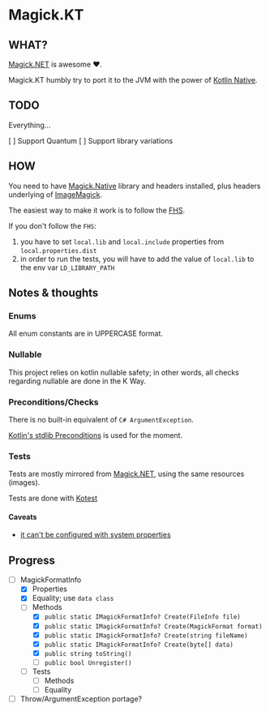 # Magick.KT

## WHAT?

[Magick.NET](https://github.com/dlemstra/Magick.NET) is awesome ❤️.

Magick.KT humbly try to port it to the JVM with the power of [Kotlin Native](https://kotlinlang.org/docs/native-c-interop.html).

## TODO

Everything...

[ ] Support Quantum
[ ] Support library variations

## HOW

You need to have [Magick.Native](https://github.com/dlemstra/Magick.Native) library and headers installed,
plus headers underlying of [ImageMagick](https://github.com/ImageMagick/ImageMagick).

The easiest way to make it work is to follow the [FHS](https://en.wikipedia.org/wiki/Filesystem_Hierarchy_Standard).

If you don't follow the `FHS`:

1. you have to set `local.lib` and `local.include` properties from `local.properties.dist`
2. in order to run the tests, you will have to add the value of `local.lib` to the env var `LD_LIBRARY_PATH`

## Notes & thoughts

### Enums

All enum constants are in UPPERCASE format.

### Nullable

This project relies on kotlin nullable safety; in other words, all checks regarding nullable are done in the K Way.

### Preconditions/Checks

There is no built-in equivalent of `C# ArgumentException`.

[Kotlin's stdlib Preconditions](https://github.com/JetBrains/kotlin/blob/v1.9.10/libraries/stdlib/src/kotlin/util/Preconditions.kt) is used for the moment.

### Tests

Tests are mostly mirrored from [Magick.NET](https://github.com/dlemstra/Magick.NET), using the same resources (images).

Tests are done with [Kotest](https://kotest.io)

#### Caveats

- [it can't be configured with system properties](https://github.com/kotest/kotest/blob/402597ca4bf581f10df2f3d062a2427e0de2d005/kotest-framework/kotest-framework-engine/src/commonMain/kotlin/io/kotest/engine/config/ConfigManager.kt#L37)

## Progress

- [ ] MagickFormatInfo
    - [x] Properties
    - [x] Equality; use `data class`
    - [ ] Methods
      - [x] `public static IMagickFormatInfo? Create(FileInfo file)`
      - [x] `public static IMagickFormatInfo? Create(MagickFormat format)`
      - [x] `public static IMagickFormatInfo? Create(string fileName)`
      - [x] `public static IMagickFormatInfo? Create(byte[] data)`
      - [x] `public string toString()`
      - [ ] `public bool Unregister()`
    - [ ] Tests
      - [ ] Methods
      - [ ] Equality
- [ ] Throw/ArgumentException portage?
